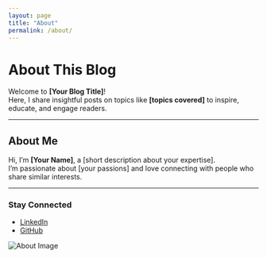 ```yaml
---
layout: page
title: "About"
permalink: /about/
---
```


# About This Blog

Welcome to **[Your Blog Title]**!  
Here, I share insightful posts on topics like **[topics covered]** to inspire, educate, and engage readers.

---

## About Me

Hi, I’m **[Your Name]**, a [short description about your expertise].  
I’m passionate about [your passions] and love connecting with people who share similar interests.

---

### Stay Connected
- [LinkedIn](https://linkedin.com/in/sanyaoluagbetan/)
- [GitHub](https://github.com/justin-s85)

![About Image](https://via.placeholder.com/600x400) <!-- Replace with a relevant image -->


[jekyll-organization]: https://github.com/jekyll
